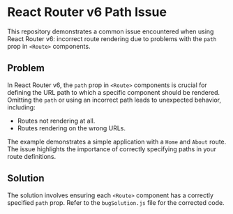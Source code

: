 # React Router v6 Path Issue

This repository demonstrates a common issue encountered when using React Router v6: incorrect route rendering due to problems with the `path` prop in `<Route>` components.

## Problem

In React Router v6, the `path` prop in `<Route>` components is crucial for defining the URL path to which a specific component should be rendered.  Omitting the `path` or using an incorrect path leads to unexpected behavior, including:

- Routes not rendering at all.
- Routes rendering on the wrong URLs.

The example demonstrates a simple application with a `Home` and `About` route. The issue highlights the importance of correctly specifying paths in your route definitions.

## Solution

The solution involves ensuring each `<Route>` component has a correctly specified `path` prop. Refer to the `bugSolution.js` file for the corrected code.